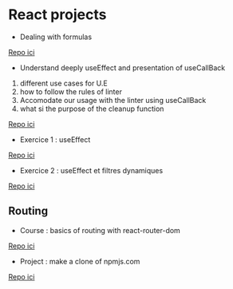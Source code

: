   # React projects

- Dealing with formulas

[Repo ici](https://github.com/ndjerrou/fsd53_formulas_react)

- Understand deeply useEffect and presentation of useCallBack

1.  different use cases for U.E
2.  how to follow the rules of linter
3.  Accomodate our usage with the linter using useCallBack
4.  what si the purpose of the cleanup function

[Repo ici](https://github.com/ndjerrou/2-useEffect)

- Exercice 1 : useEffect

[Repo ici](https://github.com/ndjerrou/3-useEffect_exercise_1)

- Exercice 2 : useEffect et filtres dynamiques

[Repo ici](https://github.com/ndjerrou/exo_filter_ue)

## Routing

- Course : basics of routing with react-router-dom

[Repo ici](https://github.com/ndjerrou/routing_basics_react_v6)

- Project : make a clone of npmjs.com

[Repo ici](https://github.com/ndjerrou/npmjs_clone)
